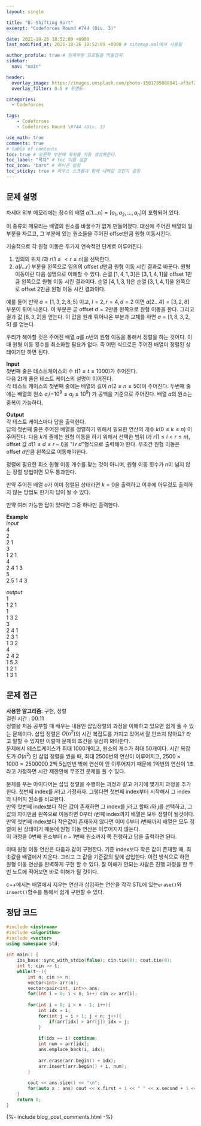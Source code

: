```yaml
---
layout: single

title: "B. Shifting Sort"
excerpt: "Codeforces Round #744 (Div. 3)"

date: 2021-10-26 18:52:09 +0900
last_modified_at: 2021-10-26 18:52:09 +0900 # sitemap.xml에서 사용됨

author_profile: true # 왼쪽부분 프로필을 띄울건지
sidebar:
  nav: "main"

header:
  overlay_image: https://images.unsplash.com/photo-1501785888041-af3ef285b470?ixlib=rb-1.2.1&ixid=eyJhcHBfaWQiOjEyMDd9&auto=format&fit=crop&w=1350&q=80
  overlay_filter: 0.5 # 투명도

categories: 
  - Codeforces

tags: 
    - Codeforces
    - Codeforces Round \#744 (Div. 3)

use_math: true
comments: true
# table of contents
toc: true # 오른쪽 부분에 목차를 자동 생성해준다.
toc_label: "목차" # toc 이름 설정
toc_icon: "bars" # 아이콘 설정
toc_sticky: true # 마우스 스크롤과 함께 내려갈 것인지 설정
---  
```



## 문제 설명  
차세대 외부 메모리에는 정수의 배열 $a[1...n] = [a_1, a_2, ..., a_n]$이 포함되어 있다.  

이 종류의 메모리는 배열의 원소를 바꿀수가 없게 만들어졌다. 대신에 주어진 배열의 일부분을 자르고, 그 부분에 있는 원소들을 주어진 offset만큼 원형 이동시킨다.  

기술적으로 각 원형 이동은 두가지 연속적인 단계로 이루어진다.  
1. 임의의 위치 $l$과 $r (1 \le < r \le n)$을 선택한다. 
2. $a[l...r]$ 부분을 왼쪽으로 임의의 offset $d$만큼 원형 이동 시킨 결과로 바꾼다. 원형 이동이란 다음 설명으로 이해할 수 있다. 순열 $[1, 4, 1, 3]$은 $[3, 1, 4, 1]$을 offset 1만큼 왼쪽으로 원형 이동 시킨 결과이다. 순열 $[4, 1, 3, 1]$은 순열 $[3, 1, 4, 1]$을 왼쪽으로 offset 2만큼 원형 이동 시킨 결과이다. 

예를 들어 만약 $a = [1, 3, 2, 8, 5]$ 이고, $l = 2, r = 4, d = 2$ 이면 $a[2...4] = [3, 2, 8]$ 부분이 튀어 나온다. 이 부분은 곧 offset $d = 2$만큼 왼쪽으로 원형 이동을 한다. 그리고 결과 값 $[8, 3, 2]$을 얻는다. 이 값을 원래 튀어나온 부분과 교체를 하면 $a = [1, 8, 3, 2, 5]$ 를 얻는다.  

우리가 해야할 것은 주어진 배열 $a$를 $n$번의 원형 이동을 통해서 정렬을 하는 것이다. 이때 원형 이동 횟수를 최소화할 필요가 없다. 즉 어떤 식으로든 주어진 배열이 정렬된 상태이기만 하면 된다.  

__Input__  
첫번째 줄은 테스트케이스의 수 $t (1 \le t \le 1000)$가 주어진다.  
다음 $2t$개 줄은 테스트 케이스의 설명이 이어진다.  
각 테스트 케이스의 첫번째 줄에는 배열의 길이 $n(2 \le n \le 50)$이 주어진다. 두번째 줄에는 배열의 원소 $a_i(-10^9 \le a_i \le 10^9)$ 가 공백을 기준으로 주어진다. 배열 $a$의 원소는 중복이 가능하다.

__Output__  
각 테스트 케이스마다 답을 출력한다.  
답의 첫번째 줄은 주어진 배열을 정렬하기 위해서 필요한 연산의 개수 $k(0 \le k \le n)$ 이 주어진다. 다음 $k$개 줄에는 원형 이동을 하기 위해서 선택한 범위 $l$과 $r(1 \le l < r \le n)$, offset 값 $d(1 \le d \le r - l)$을 "$l\; r \;d$"형식으로 출력해야 한다. 무조건 원형 이동은 offset $d$만큼 왼쪽으로 이동해야한다.  

정렬에 필요한 최소 원형 이동 개수를 찾는 것이 아니며, 원형 이동 횟수가 $n$이 넘지 않는 정렬 방법이면 모두 통과한다.  

만약 주어진 배열 $a$가 이미 정렬된 상태라면 $k = 0$을 출력하고 이후에 아무것도 출력하지 않는 방법도 한가지 답이 될 수 있다.  

만약 여러 가능한 답이 있다면 그중 하나만 출력한다.

__Example__  
_input_  
4  
2  
2 1  
3  
1 2 1  
4  
2 4 1 3  
5  
2 5 1 4 3    

_output_  
1  
1 2 1  
1  
1 3 2  
3  
2 4 1  
2 3 1  
1 3 2  
4  
2 4 2  
1 5 3  
1 2 1  
1 3 1  
  
 
## 문제 접근
__사용한 알고리즘__: 구현, 정렬  
걸린 시간 : 00:11  
정렬을 처음 공부할 때 배우는 내용인 삽입정렬의 과정을 이해하고 있으면 쉽게 풀 수 있는 문제이다. 삽입 정렬은 $O(n^2)$의 시간 복잡도를 가지고 있어서 잘 안쓰지 않아요? 라고 말할 수 있지만 이럴때 문제의 조건을 유심히 봐야한다.  
문제에서 테스트케이스가 최대 1000개이고, 원소의 개수가 최대 50개이다. 시간 복잡도가 $O(n^2)$ 인 삽입 정렬을 썼을 때, 최대 $2500$번의 연산이 이루어지고, $2500 \times 1000 = 2500000$ 2백 5십만번 밖에 연산이 안 이루어지기 때문에 1억번의 연산이 1초라고 가정하면 시간 제한안에 무조건 문제를 풀 수 있다.  

문제를 푸는 아이디어는 삽입 정렬을 수행하는 과정과 같고 거기에 몇가지 과정을 추가한다. 첫번째 index를 $i$라고 가정하자. 그렇다면 첫번째 index부터 시작해서 그 index와 나머지 원소를 비교한다.  
만약 첫번째 index보다 작은 값이 존재하면 그 index를 $j$라고 할때 $i$와 $j$를 선택하고, 그 값의 차이만큼 왼쪽으로 이동하면 $0$부터 $i$번째 index까지 배열은 모두 정렬이 될것이다.  
만약 첫번째 index보다 작은값이 존재하지 않다면 이미 $0$부터 $i$번째까지 배열은 모두 정렬이 된 상태이기 때문에 원형 이동 연산은 이루어지지 않는다.  
이 과정을 $0$번째 원소부터 $n - 1$번째 원소까지 쭉 진행하고 답을 출력하면 된다.  

이때 원형 이동 연산은 다음과 같이 구현한다. 기준 index보다 작은 값이 존재할 때, 최솟값을 배열에서 지운다. 그리고 그 값을 기준값의 앞에 삽입한다. 이런 방식으로 하면 원형 이동 연산을 완벽하게 구현 할 수 있다. 잘 이해가 안되는 사람은 진행 과정을 한 두번 노트에 적어보면 바로 이해가 될 것이다.   

c++에서는 배열에서 지우는 연산과 삽입하는 연산을 각각 STL에 있는```erase()```와 ```insert()```함수를 통해서 쉽게 구현할 수 있다.


## 정답 코드  
```cpp
#include <iostream>
#include <algorithm>
#include <vector>
using namespace std;
 
int main() {
    ios_base::sync_with_stdio(false); cin.tie(0); cout.tie(0);
	int t; cin >> t;
	while(t--){
	    int n; cin >> n;
	    vector<int> arr(n);
	    vector<pair<int, int>> ans;
	    for(int i = 0; i < n; i++) cin >> arr[i];
	    
	    for(int i = 0; i < n - 1; i++){
	        int idx = i;
	        for(int j = i + 1; j < n; j++){
	            if(arr[idx] > arr[j]) idx = j;
	        }
	        
	        if(idx == i) continue;
	        int num = arr[idx];
	        ans.emplace_back(i, idx);
	        
	        arr.erase(arr.begin() + idx);
	        arr.insert(arr.begin() + i, num);
	    }
	    
	    cout << ans.size() << "\n";
	    for(auto x : ans) cout << x.first + 1 << " " << x.second + 1 << " " << x.second - x.first << "\n";
	}
	return 0;
}
```  
{%- include blog_post_comments.html -%}

